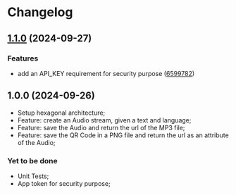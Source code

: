 # Changelog

## [1.1.0](https://github.com/rvuong/odo_orchestrator/compare/v1.0.0...v1.1.0) (2024-09-27)


### Features

* add an API_KEY requirement for security purpose ([6599782](https://github.com/rvuong/odo_orchestrator/commit/659978283295927741e261b833174d0c51746db5))

## 1.0.0 (2024-09-26)

* Setup hexagonal architecture;
* Feature: create an Audio stream, given a text and language;
* Feature: save the Audio and return the url of the MP3 file;
* Feature: save the QR Code in a PNG file and return the url as an attribute of the Audio;

### Yet to be done

* Unit Tests;
* App token for security purpose;
